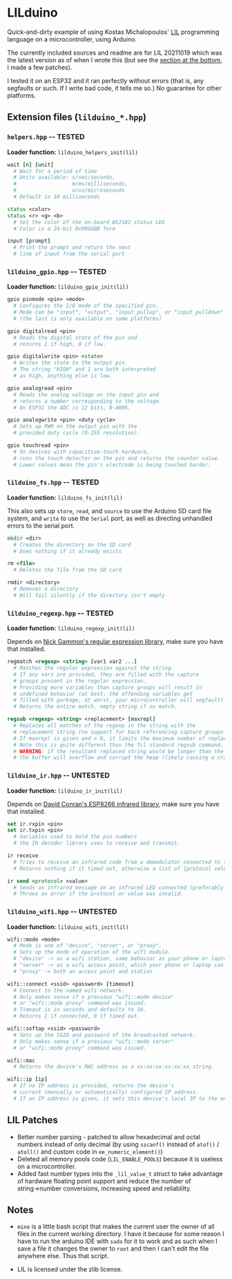 # LILduino

Quick-and-dirty example of using Kostas Michalopoulos' [LIL](http://runtimeterror.com/tech/lil/) programming language on a microcontroller, using Arduino.

The currently included sources and readme are for LIL 20211019 which was the latest version as of when I wrote this (but see the [section at the bottom](#lil-patches), I made a few patches).

I tested it on an ESP32 and it ran perfectly without errors (that is, any segfaults or such. If I write bad code, it tells me so.) No guarantee for other platforms.

## Extension files (`lilduino_*.hpp`)

### `helpers.hpp` -- TESTED

**Loader function:** `lilduino_helpers_init(lil)`

```tcl
wait [n] [unit]
  # Wait for a period of time
  # Units available: s/sec/seconds,
  #                  m/ms/milliseconds,
  #                  u/us/microseconds
  # Default is 10 milliseconds

status <color>
status <r> <g> <b>
  # Set the color of the on-board WS2182 status LED
  # Color is a 24-bit 0xRRGGBB form

input [prompt]
  # Print the prompt and return the next
  # line of input from the serial port
```

### `lilduino_gpio.hpp` -- TESTED

**Loader function:** `lilduino_gpio_init(lil)`

```tcl
gpio pinmode <pin> <mode>
  # Configures the I/O mode of the specified pin.
  # Mode can be "input", "output", "input_pullup", or "input_pulldown"
  # (the last is only available on some platforms)

gpio digitalread <pin>
  # Reads the digital state of the pin and
  # returns 1 if high, 0 if low.

gpio digitalwrite <pin> <state>
  # Writes the state to the output pin.
  # The string "HIGH" and 1 are both interpreted
  # as high, anything else is low.

gpio analogread <pin>
  # Reads the analog voltage on the input pin and
  # returns a number corresponding to the voltage.
  # On ESP32 the ADC is 12 bits, 0-4095.

gpio analogwrite <pin> <duty cycle>
  # Sets up PWM on the output pin with the
  # provided duty cycle (0-255 resolution).

gpio touchread <pin>
  # On devices with capacitive-touch hardware,
  # runs the touch detector on the pin and returns the counter value.
  # Lower values mean the pin's electrode is being touched harder.
```

### `lilduino_fs.hpp` -- TESTED

**Loader function:** `lilduino_fs_init(lil)`

This also sets up `store`, `read`, and `source` to use the Arduino SD card file system, and `write` to use the `Serial` port, as well as directing unhandled errors to the serial port.

```tcl
mkdir <dir>
  # Creates the directory on the SD card
  # Does nothing if it already exists

rm <file>
  # Deletes the file from the SD card

rmdir <directory>
  # Removes a directory
  # Will fail silently if the directory isn't empty
```

### `lilduino_regexp.hpp` -- TESTED

**Loader function:** `lilduino_regexp_init(lil)`

Depends on [Nick Gammon's regular expression library](https://github.com/nickgammon/Regexp), make sure you have that installed.

```tcl
regmatch <regexp> <string> [var1 var2 ...]
  # Matches the regular expression against the string.
  # If any vars are provided, they are filled with the capture
  # groups present in the regular expression.
  # Providing more variables than capture groups will result in
  # undefined behavior (at best, the offending variables get
  # filled with garbage, at worst, your microcontroller will segfault).
  # Returns the entire match, empty string if no match.

regsub <regexp> <string> <replacement> [maxrepl]
  # Replaces all matches of the regexp in the string with the
  # replacement string (no support for back referencing capture groups yet).
  # If maxrepl is given and > 0, it limits the maximum number of replacements to be made.
  # Note this is quite different than the Tcl standard regsub command.
  # WARNING: if the resultant replaced string would be longer than the original,
  # the buffer will overflow and corrupt the heap (likely causing a crash).
```

### `lilduino_ir.hpp` -- UNTESTED

**Loader function:** `lilduino_ir_init(lil)`

Depends on [David Conran's ESP8266 infrared library](https://github.com/crankyoldgit/IRremoteESP8266), make sure you have that installed.

```tcl
set ir.rxpin <pin>
set ir.txpin <pin>
  # Variables used to hold the pin numbers
  # the IR decoder library uses to receive and transmit.

ir receive
  # Tries to receive an infrared code from a demodulator connected to the rxpin.
  # Returns nothing if it timed out, otherwise a list of {protocol value}.

ir send <protocol> <value>
  # Sends an infrared message on an infrared LED connected (preferably though a transistor) to the txpin.
  # Throws an error if the protocol or value was invalid.
```

### `lilduino_wifi.hpp` -- UNTESTED

**Loader function:** `lilduino_wifi_init(lil)`

```tcl
wifi::mode <mode>
  # Mode is one of "device", "server", or "proxy".
  # Sets up the mode of operation of the wifi module.
  # "device" -> as a wifi station, same behavior as your phone or laptop
  # "server" -> as a wifi access point, which your phone or laptop can connect to
  # "proxy" -> both an access point and station

wifi::connect <ssid> <password> [timeout]
  # Connect to the named wifi network.
  # Only makes sense if a previous "wifi::mode device"
  # or "wifi::mode proxy" command was issued.
  # Timeout is in seconds and defaults to 10.
  # Returns 1 if connected, 0 if timed out.

wifi::softap <ssid> <password>
  # Sets up the SSID and password of the broadcasted network.
  # Only makes sense if a previous "wifi::mode server"
  # or "wifi::mode proxy" command was issued.

wifi::mac
  # Returns the device's MAC address as a xx:xx:xx:xx:xx:xx string.

wifi::ip [ip]
  # If no IP address is provided, returns the device's
  # current (manually or automatically) configured IP address.
  # If an IP address is given, it sets this device's local IP to the one provided.
```

## LIL Patches

* Better number parsing - patched to allow hexadecimal and octal numbers instead of only decimal (by using `sscanf()` instead of `atof()` / `atoll()` and custom code in `ee_numeric_element()`)
* Deleted all memory pools code (`LIL_ENABLE_POOLS`) because it is useless on a microcontroller.
* Added fast number types into the `_lil_value_t` struct to take advantage of hardware floating point support and reduce the number of string&rarr;number conversions, increasing speed and reliablilty.

## Notes

* `mine` is a little bash script that makes the current user the owner of all files in the current working directory. I have it because for some reason I have to run the arduino IDE with `sudo` for it to work and as such when I save a file it changes the owner to `root` and then I can't edit the file anywhere else. Thus that script.

* LIL is licensed under the zlib license.
